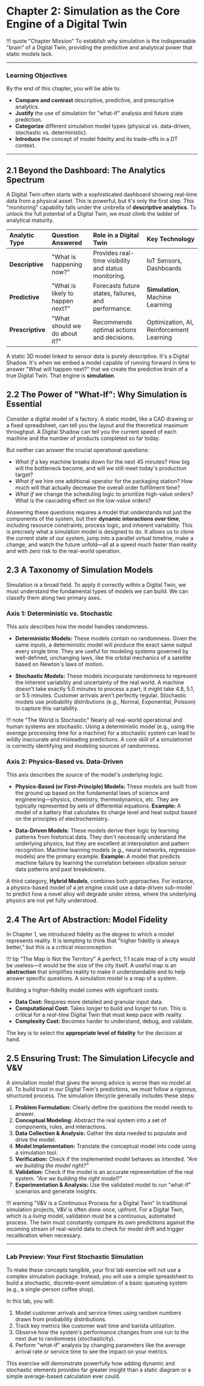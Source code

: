 # Chapter 2: Simulation as the Core Engine of a Digital Twin

!!! quote "Chapter Mission"
    To establish why simulation is the indispensable "brain" of a Digital Twin, providing the predictive and analytical power that static models lack.

---

### Learning Objectives

By the end of this chapter, you will be able to:

*   **Compare and contrast** descriptive, predictive, and prescriptive analytics.
*   **Justify** the use of simulation for "what-if" analysis and future state prediction.
*   **Categorize** different simulation model types (physical vs. data-driven, stochastic vs. deterministic).
*   **Introduce** the concept of model fidelity and its trade-offs in a DT context.

---

## 2.1 Beyond the Dashboard: The Analytics Spectrum

A Digital Twin often starts with a sophisticated dashboard showing real-time data from a physical asset. This is powerful, but it's only the first step. This "monitoring" capability falls under the umbrella of **descriptive analytics**. To unlock the full potential of a Digital Twin, we must climb the ladder of analytical maturity.

| Analytic Type | Question Answered | Role in a Digital Twin | Key Technology |
| :--- | :--- | :--- | :--- |
| **Descriptive** | "What is happening now?" | Provides real-time visibility and status monitoring. | IoT Sensors, Dashboards |
| **Predictive** | "What is likely to happen next?" | Forecasts future states, failures, and performance. | **Simulation**, Machine Learning |
| **Prescriptive** | "What should we do about it?" | Recommends optimal actions and decisions. | Optimization, AI, Reinforcement Learning |

A static 3D model linked to sensor data is purely descriptive. It's a Digital Shadow. It's when we embed a model capable of running forward in time to answer "What will happen next?" that we create the predictive brain of a true Digital Twin. That engine is **simulation**.

## 2.2 The Power of "What-If": Why Simulation is Essential

Consider a digital model of a factory. A static model, like a CAD drawing or a fixed spreadsheet, can tell you the layout and the theoretical maximum throughput. A Digital Shadow can tell you the current speed of each machine and the number of products completed so far today.

But neither can answer the crucial operational questions:

*   *What if* a key machine breaks down for the next 45 minutes? How big will the bottleneck become, and will we still meet today's production target?
*   *What if* we hire one additional operator for the packaging station? How much will that actually decrease the overall order fulfillment time?
*   *What if* we change the scheduling logic to prioritize high-value orders? What is the cascading effect on the low-value orders?

Answering these questions requires a model that understands not just the components of the system, but their **dynamic interactions over time**, including resource constraints, process logic, and inherent variability. This is precisely what a simulation model is designed to do. It allows us to clone the current state of our system, jump into a parallel virtual timeline, make a change, and watch the future unfold—all at a speed much faster than reality and with zero risk to the real-world operation.

## 2.3 A Taxonomy of Simulation Models

Simulation is a broad field. To apply it correctly within a Digital Twin, we must understand the fundamental types of models we can build. We can classify them along two primary axes.

### Axis 1: Deterministic vs. Stochastic

This axis describes how the model handles randomness.

*   **Deterministic Models:** These models contain no randomness. Given the same inputs, a deterministic model will produce the exact same output every single time. They are useful for modeling systems governed by well-defined, unchanging laws, like the orbital mechanics of a satellite based on Newton's laws of motion.

*   **Stochastic Models:** These models incorporate randomness to represent the inherent variability and uncertainty of the real world. A machine doesn't take exactly 5.0 minutes to process a part; it might take 4.8, 5.1, or 5.5 minutes. Customer arrivals aren't perfectly regular. Stochastic models use probability distributions (e.g., Normal, Exponential, Poisson) to capture this variability.

!!! note "The World is Stochastic"
    Nearly all real-world operational and human systems are stochastic. Using a deterministic model (e.g., using the *average* processing time for a machine) for a stochastic system can lead to wildly inaccurate and misleading predictions. A core skill of a simulationist is correctly identifying and modeling sources of randomness.

### Axis 2: Physics-Based vs. Data-Driven

This axis describes the source of the model's underlying logic.

*   **Physics-Based (or First-Principle) Models:** These models are built from the ground up based on the fundamental laws of science and engineering—physics, chemistry, thermodynamics, etc. They are typically represented by sets of differential equations. **Example:** A model of a battery that calculates its charge level and heat output based on the principles of electrochemistry.

*   **Data-Driven Models:** These models derive their logic by learning patterns from historical data. They don't necessarily understand the underlying physics, but they are excellent at interpolation and pattern recognition. Machine learning models (e.g., neural networks, regression models) are the primary example. **Example:** A model that predicts machine failure by learning the correlation between vibration sensor data patterns and past breakdowns.

A third category, **Hybrid Models**, combines both approaches. For instance, a physics-based model of a jet engine could use a data-driven sub-model to predict how a novel alloy will degrade under stress, where the underlying physics are not yet fully understood.

## 2.4 The Art of Abstraction: Model Fidelity

In Chapter 1, we introduced fidelity as the degree to which a model represents reality. It is tempting to think that "higher fidelity is always better," but this is a critical misconception.

!!! tip "The Map is Not the Territory"
    A perfect, 1:1 scale map of a city would be useless—it would be the size of the city itself. A useful map is an **abstraction** that simplifies reality to make it understandable and to help answer specific questions. A simulation model is a map of a system.

Building a higher-fidelity model comes with significant costs:
*   **Data Cost:** Requires more detailed and granular input data.
*   **Computational Cost:** Takes longer to build and longer to run. This is critical for a *real-time* Digital Twin that must keep pace with reality.
*   **Complexity Cost:** Becomes harder to understand, debug, and validate.

The key is to select the **appropriate level of fidelity** for the decision at hand.



## 2.5 Ensuring Trust: The Simulation Lifecycle and V&V

A simulation model that gives the wrong advice is worse than no model at all. To build trust in our Digital Twin's predictions, we must follow a rigorous, structured process. The simulation lifecycle generally includes these steps:

1.  **Problem Formulation:** Clearly define the questions the model needs to answer.
2.  **Conceptual Modeling:** Abstract the real system into a set of components, rules, and interactions.
3.  **Data Collection & Analysis:** Gather the data needed to populate and drive the model.
4.  **Model Implementation:** Translate the conceptual model into code using a simulation tool.
5.  **Verification:** Check if the implemented model behaves as intended. *"Are we building the model right?"*
6.  **Validation:** Check if the model is an accurate representation of the real system. *"Are we building the right model?"*
7.  **Experimentation & Analysis:** Use the validated model to run "what-if" scenarios and generate insights.

!!! warning "V&V is a Continuous Process for a Digital Twin"
    In traditional simulation projects, V&V is often done once, upfront. For a Digital Twin, which is a *living* model, validation must be a continuous, automated process. The twin must constantly compare its own predictions against the incoming stream of real-world data to check for model drift and trigger recalibration when necessary.

---

### Lab Preview: Your First Stochastic Simulation

To make these concepts tangible, your first lab exercise will not use a complex simulation package. Instead, you will use a simple spreadsheet to build a stochastic, discrete-event simulation of a basic queueing system (e.g., a single-person coffee shop).

In this lab, you will:
1.  Model customer arrivals and service times using random numbers drawn from probability distributions.
2.  Track key metrics like customer wait time and barista utilization.
3.  Observe how the system's performance changes from one run to the next due to randomness (stochasticity).
4.  Perform "what-if" analysis by changing parameters like the average arrival rate or service time to see the impact on your metrics.

This exercise will demonstrate powerfully how adding dynamic and stochastic elements provides far greater insight than a static diagram or a simple average-based calculation ever could.